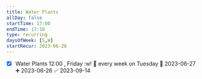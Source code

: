 ```yaml
---
title: Water Plants
allDay: false
startTime: 17:00
endTime: 17:16
type: recurring
daysOfWeek: [S,W]
startRecur: 2023-06-28
---
```


- [x] Water Plants   12:00 , Friday   :w!  🔁 every week on Tuesday 📅 2023-06-27 ➕ 2023-06-26 ✅ 2023-09-14